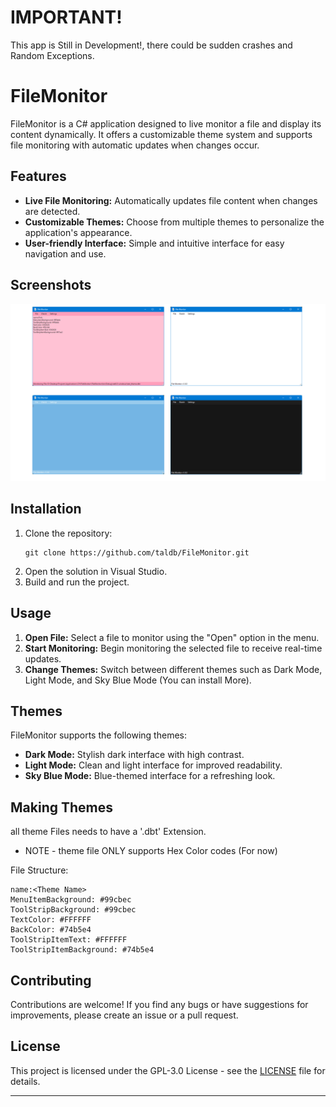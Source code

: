 # IMPORTANT!
This app is Still in Development!, there could be sudden crashes and Random Exceptions.

# FileMonitor

FileMonitor is a C# application designed to live monitor a file and display its content dynamically. It offers a customizable theme system and supports file monitoring with automatic updates when changes occur.

## Features

- **Live File Monitoring:** Automatically updates file content when changes are detected.
- **Customizable Themes:** Choose from multiple themes to personalize the application's appearance.
- **User-friendly Interface:** Simple and intuitive interface for easy navigation and use.

## Screenshots

![Pink, Sky Blue, Dark And Light Themes](screenshots/fourthemes.png?raw=true "")

## Installation

1. Clone the repository:
   ```
   git clone https://github.com/taldb/FileMonitor.git
   ```
2. Open the solution in Visual Studio.
3. Build and run the project.

## Usage

1. **Open File:** Select a file to monitor using the "Open" option in the menu.
2. **Start Monitoring:** Begin monitoring the selected file to receive real-time updates.
3. **Change Themes:** Switch between different themes such as Dark Mode, Light Mode, and Sky Blue Mode (You can install More).

## Themes

FileMonitor supports the following themes:

- **Dark Mode:** Stylish dark interface with high contrast.
- **Light Mode:** Clean and light interface for improved readability.
- **Sky Blue Mode:** Blue-themed interface for a refreshing look.

## Making Themes
all theme Files needs to have a '.dbt' Extension.

- NOTE - theme file ONLY supports Hex Color codes (For now)

File Structure:

```
name:<Theme Name>
MenuItemBackground: #99cbec
ToolStripBackground: #99cbec
TextColor: #FFFFFF
BackColor: #74b5e4
ToolStripItemText: #FFFFFF
ToolStripItemBackground: #74b5e4
```
## Contributing

Contributions are welcome! If you find any bugs or have suggestions for improvements, please create an issue or a pull request.

## License

This project is licensed under the GPL-3.0 License - see the [LICENSE](LICENSE) file for details.

---
